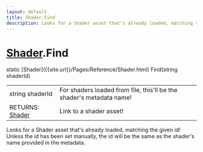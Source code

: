 ```yaml
---
layout: default
title: Shader.Find
description: Looks for a Shader asset that's already loaded, matching the given id! Unless the id has been set manually, the id will be the same as the shader's name provided in the metadata.
---
```

# [Shader]({{site.url}}/Pages/Reference/Shader.html).Find

<div class='signature' markdown='1'>
static [Shader]({{site.url}}/Pages/Reference/Shader.html) Find(string shaderId)
</div>

|  |  |
|--|--|
|string shaderId|For shaders loaded from file, this'll be              the shader's metadata name!|
|RETURNS: [Shader]({{site.url}}/Pages/Reference/Shader.html)|Link to a shader asset!|

Looks for a Shader asset that's already loaded, matching
the given id! Unless the id has been set manually, the id will be
the same as the shader's name provided in the metadata.



